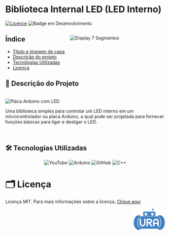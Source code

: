 # Biblioteca Internal LED (LED Interno)

[![Licence](https://img.shields.io/github/license/Ileriayo/markdown-badges?style=for-the-badge)](./LICENSE)
![Badge em Desenvolvimento](http://img.shields.io/static/v1?label=STATUS&message=EM+DESENVOLVIMENTO&color=GREEN&style=for-the-badge)

<div style="display: inline_block">

<img width="300px" align="right" src="https://cdn.pixabay.com/photo/2017/01/31/13/22/led-2023979_960_720.png" alt="Display 7 Segmentos">

## Índice

- [Título e Imagem de capa](#library_internal_led)
- [Descrição do projeto](#-descrição-do-projeto)
- [Tecnologias Utilizadas](#%EF%B8%8F-tecnologias-utilizadas)
- [Licença](#%EF%B8%8F-licença)

</div>

## 📄 Descrição do Projeto

<br>

<img width="300px" align="left" src="https://www.arduinoecia.com.br/wp-content/uploads/2013/08/Circuito-led-resistor_bb-1024x587.png" alt="Placa Arduino com LED">

<br>

<p>Uma biblioteca simples para controlar um LED interno em um microcontrolador ou placa Arduino, a qual pode ser projetada para fornecer funções básicas para ligar e desligar o LED.
</p>

<br>

## 🛠️ Tecnologias Utilizadas

<div align="center">

![YouTube](https://img.shields.io/badge/YouTube-%23FF0000.svg?style=for-the-badge&logo=YouTube&logoColor=white)
![Arduino](https://img.shields.io/badge/-Arduino-00979D?style=for-the-badge&logo=Arduino&logoColor=white)
![GitHub](https://img.shields.io/badge/github-%23000000.svg?style=for-the-badge&logo=github&logoColor=white)
![C++](https://img.shields.io/badge/c++-%2300599C.svg?style=for-the-badge&logo=c%2B%2B&logoColor=white)

</div>

# 🗂️ Licença
Licença MIT. Para mais informações sobre a licença, <a href="/LICENSE">Clique aqui</a>

<img src="https://github.com/umroboporaluno/.github/blob/main/profile/ura-logo.png" alt="URA Logo" width="100" align="right" />

